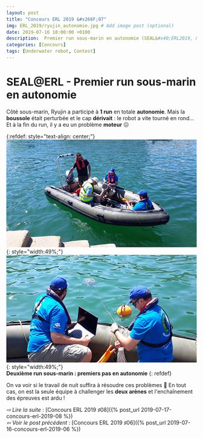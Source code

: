 ```yaml
---
layout: post
title: "Concours ERL 2019 &#x266F;07"
img: ERL_2019/ryujin_autonomie.jpg # Add image post (optional)
date: 2019-07-16 18:00:00 +0100
description:  Premier run sous-marin en autonomie (SEAL&#x40;ERL2019, &#x266F;07)
categories: [Concours]
tags: [Underwater robot, Contest]
---
```



# SEAL&#x40;ERL -  Premier run sous-marin en autonomie
 
Côté sous-marin, Ryujin a participé à **1 run** en totale **autonomie**. Mais la **boussole** était perturbée et le cap **dérivait** : le robot a vite tourné en rond... Et à la fin du run, il y a eu un problème **moteur** 😖 


{:refdef: style="text-align: center;"}
![image](/assets/img/ERL_2019/second_underwater_run_01.jpg){: style="width:49%;"} ![image](/assets/img/ERL_2019/second_underwater_run_02.jpg){: style="width:49%;"}<br/> 
**Deuxième run sous-marin : premiers pas en autonomie**
{: refdef}


On va voir si le travail de nuit suffira à résoudre ces problèmes 🧐 En tout cas, on est la seule équipe à challenger les **deux arènes** et l'enchaînement des épreuves est ardu !  


*&#x21E8; Lire la suite* : [Concours ERL 2019 &#x266F;08]({% post_url 2019-07-17-concours-erl-2019-08 %}) <br/>
*&#x21E6; Voir le post précédent* : [Concours ERL 2019 &#x266F;06]({% post_url 2019-07-16-concours-erl-2019-06 %})


<!-- *&#x2192; Découvrir l'édition 2020* : [Concours ERL 2020 &#x266F;O1]({% post_url 2019-07-13-concours-erl-2019-01 %}) -->
<!-- *&#x2192; Revivre l'édition 2019* : [Concours ERL 2019 &#x266F;O1]({% post_url 2019-07-13-concours-erl-2019-01 %}) -->